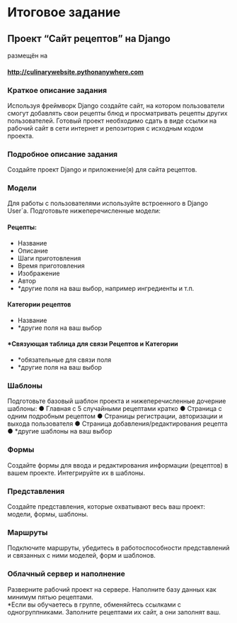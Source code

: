 # Итоговое задание

## Проект “Сайт рецептов” на Django
размещён на 
#### http://culinarywebsite.pythonanywhere.com
### Краткое описание задания
Используя фреймворк Django создайте сайт, на котором пользователи смогут
добавлять свои рецепты блюд и просматривать рецепты других пользователей.
Готовый проект необходимо сдать в виде ссылки на рабочий сайт в сети интернет и
репозитория с исходным кодом проекта.
### Подробное описание задания
Создайте проект Django и приложение(я) для сайта рецептов.
### Модели
Для работы с пользователями используйте встроенного в Django User`a.
Подготовьте нижеперечисленные модели:
#### Рецепты:
* Название
* Описание
* Шаги приготовления
* Время приготовления
* Изображение
* Автор
* *другие поля на ваш выбор, например ингредиенты и т.п.  

#### Категории рецептов
*  Название
*  *другие поля на ваш выбор
#### *Связующая таблица для связи Рецептов и Категории
*  *обязательные для связи поля
* *другие поля на ваш выбор
### Шаблоны
Подготовьте базовый шаблон проекта и нижеперечисленные дочерние шаблоны:
● Главная с 5 случайными рецептами кратко
● Страница с одним подробным рецептом
● Страницы регистрации, авторизации и выхода пользователя
● Страница добавления/редактирования рецепта
● *другие шаблоны на ваш выбор
### Формы
Создайте формы для ввода и редактирования информации (рецептов) в вашем
проекте. Интегрируйте их в шаблоны.
### Представления
Создайте представления, которые охватывают весь ваш проект: модели, формы,
шаблоны.
### Маршруты
Подключите маршруты, убедитесь в работоспособности представлений и связанных
с ними моделей, форм и шаблонов.
### Облачный сервер и наполнение
Разверните рабочий проект на сервере. Наполните базу данных как минимум пятью
рецептами.  
*Если вы обучаетесь в группе, обменяйтесь ссылками с одногруппниками.
Заполните рецептами их сайт, а они заполнят ваш.
